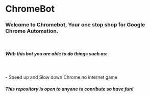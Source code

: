 # ChromeBot
<h3>Welcome to Chromebot, Your one stop shop for Google Chrome Automation.</h3><br>
<h5>With this bot you are able to do things such as:</h5><br><br>
- Speed up and Slow down Chrome no internet game
<br>
<h5>This repository is open to anyone to conribute so have fun!</h5>
